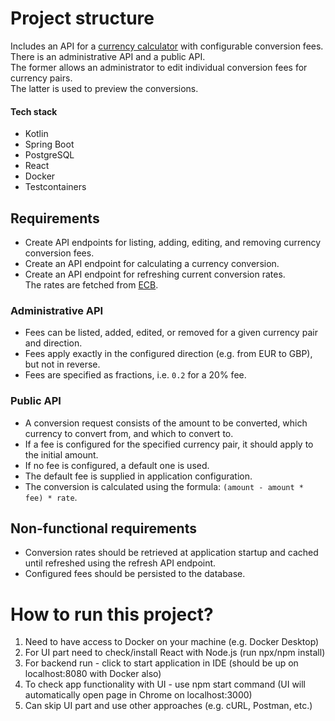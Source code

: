 # Project structure

Includes an API for a [currency calculator](https://www.xe.com/currencyconverter/) with configurable conversion fees.  
There is an administrative API and a public API.  
The former allows an administrator to edit individual conversion fees for currency pairs.  
The latter is used to preview the conversions.

#### Tech stack

- Kotlin
- Spring Boot
- PostgreSQL
- React
- Docker
- Testcontainers

## Requirements

- Create API endpoints for listing, adding, editing, and removing currency conversion fees.
- Create an API endpoint for calculating a currency conversion.
- Create an API endpoint for refreshing current conversion rates.  
The rates are fetched from [ECB](https://www.ecb.europa.eu/stats/policy_and_exchange_rates/euro_reference_exchange_rates/html/index.en.html).

### Administrative API

- Fees can be listed, added, edited, or removed for a given currency pair and direction.
- Fees apply exactly in the configured direction (e.g. from EUR to GBP), but not in reverse.
- Fees are specified as fractions, i.e. `0.2` for a 20% fee.

### Public API

- A conversion request consists of the amount to be converted, which currency to convert from, and which to convert to.
- If a fee is configured for the specified currency pair, it should apply to the initial amount.
- If no fee is configured, a default one is used.
- The default fee is supplied in application configuration.
- The conversion is calculated using the formula: `(amount - amount * fee) * rate`.

## Non-functional requirements

- Conversion rates should be retrieved at application startup and cached until refreshed using the refresh API endpoint.
- Configured fees should be persisted to the database.


# How to run this project?
1. Need to have access to Docker on your machine (e.g. Docker Desktop)
2. For UI part need to check/install React with Node.js (run npx/npm install)
3. For backend run - click to start application in IDE (should be up on localhost:8080 with Docker also)
4. To check app functionality with UI - use npm start command (UI will automatically open page in Chrome on localhost:3000)
5. Can skip UI part and use other approaches (e.g. cURL, Postman, etc.)